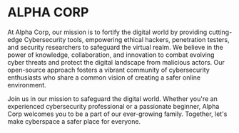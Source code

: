 # ALPHA CORP
At Alpha Corp, our mission is to fortify the digital world by providing cutting-edge Cybersecurity tools, empowering ethical hackers, penetration testers, and security researchers to safeguard the virtual realm. We believe in the power of knowledge, collaboration, and innovation to combat evolving cyber threats and protect the digital landscape from malicious actors. Our open-source approach fosters a vibrant community of cybersecurity enthusiasts who share a common vision of creating a safer online environment.

Join us in our mission to safeguard the digital world. Whether you're an experienced cybersecurity professional or a passionate beginner, Alpha Corp welcomes you to be a part of our ever-growing family. Together, let's make cyberspace a safer place for everyone.
